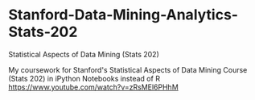 Stanford-Data-Mining-Analytics-Stats-202
========================================

Statistical Aspects of Data Mining (Stats 202)


My coursework for Stanford's Statistical Aspects of Data Mining Course (Stats 202) in iPython Notebooks instead of R
https://www.youtube.com/watch?v=zRsMEl6PHhM
